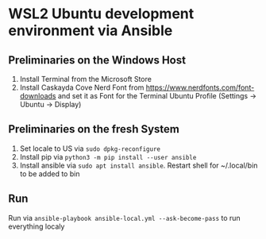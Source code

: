 # WSL2 Ubuntu development environment via Ansible

## Preliminaries on the Windows Host
1. Install Terminal from the Microsoft Store
2. Install Caskayda Cove Nerd Font from https://www.nerdfonts.com/font-downloads and set it as Font for the Terminal Ubuntu Profile (Settings -> Ubuntu -> Display)

## Preliminaries on the fresh System
1. Set locale to US via `sudo dpkg-reconfigure`
2. Install pip via `python3 -m pip install --user ansible`
3. Install ansible via `sudo apt install ansible`. Restart shell for ~/.local/bin to be added to bin

## Run
Run via `ansible-playbook ansible-local.yml --ask-become-pass` to run everything localy

